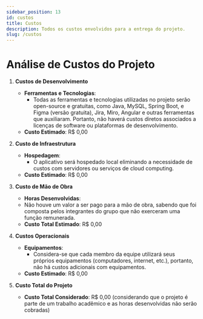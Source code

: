 ```yaml
---
sidebar_position: 13
id: custos
title: Custos
description: Todos os custos envolvidos para a entrega do projeto.
slug: /custos
---
```


# Análise de Custos do Projeto

1. **Custos de Desenvolvimento**
   - **Ferramentas e Tecnologias**:
     - Todas as ferramentas e tecnologias utilizadas no projeto serão open-source e gratuitas, como Java, MySQL, Spring Boot, e Figma (versão gratuita), Jira, Miro, Angular e outras ferramentas que auxiliaram. Portanto, não haverá custos diretos associados a licenças de software ou plataformas de desenvolvimento.
   - **Custo Estimado**: R$ 0,00

2. **Custo de Infraestrutura**
   - **Hospedagem**:
     - O aplicativo será hospedado local eliminando a necessidade de custos com servidores ou serviços de cloud computing.
   - **Custo Estimado**: R$ 0,00

3. **Custo de Mão de Obra**
   - **Horas Desenvolvidas**:
    - Não houve um valor a ser pago para a mão de obra, sabendo que foi composta pelos integrantes do grupo que não exerceram uma função remunerada.
     - **Custo Total Estimado**: R$ 0,00

4. **Custos Operacionais**
   - **Equipamentos**:
     - Considera-se que cada membro da equipe utilizará seus próprios equipamentos (computadores, internet, etc.), portanto, não há custos adicionais com equipamentos.
   - **Custo Estimado**: R$ 0,00

5. **Custo Total do Projeto**
  
   - **Custo Total Considerado**: R$ 0,00 (considerando que o projeto é parte de um trabalho acadêmico e as horas desenvolvidas não serão cobradas)
